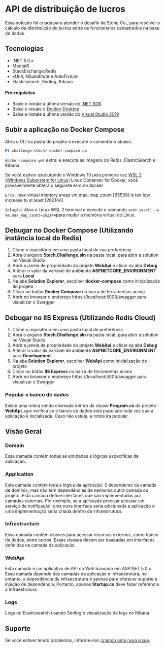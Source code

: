 ﻿ # API de distribuição de lucros

Essa solução foi criada para atender o desafio da Stone Co., para resolver o cálculo da distribuição do lucros entre os funcionários cadastrados na base de dados.


## Tecnologias

* .NET 5.0.x
* MediatR
* StackExchange.Redis
* xUnit, NSubstitute e AutoFixture
* Elasticsearch, Serilog, Kibana


#### Pré-requisitos

* Baixe e instale a última versão do [.NET SDK](https://dotnet.microsoft.com/download)
* Baixe e instale o [Docker Desktop](https://www.docker.com/products/docker-desktop)
* Baixe e instale a última versão do [Visual Studio 2019](https://visualstudio.microsoft.com/pt-br/downloads)


## Subir a aplicação no Docker Compose

Abra o CLI na pasta do projeto e execute o comentário abaixo. 

```powershell
PS challenge-stech> docker-compose up
```
`docker-compose.yml` extrai e executa as imagens do Redis, ElasticSearch e Kibana.

Se você estiver executando o Windows 10 pela primeira vez [WSL 2 (Windows Subsystem for Linux)](https://docs.microsoft.com/en-us/windows/wsl/install-win10) Linux Container for Docker, você provavelmente obterá o seguinte erro no docker

`Erro:` max virtual memory areas vm.max_map_count [65530] is too low, increase to at least [262144]

`Solução:` Abra o Linux WSL 2 terminal e execute o comando `sudo sysctl -w vm.max_map_count=262144`para mudar a memória virtual do Linux.


## Debugar no Docker Compose (Utilizando instância local do Redis)

1. Clone o repositório em uma pasta local de sua preferência
2. Abra o arquivo **Stech.Challenge.sln** na pasta local, para abrir a solution no Visual Studio
3. Abrir a janela de propriedade do projeto **WebApi** e clicar na aba **Debug**
4. Alterar o valor da variável de ambiente **ASPNETCORE_ENVIRONMENT** para **Local**
5. Na aba **Solution Explorer**, escolher **docker-compose** como inicialização do projeto
6. Clicar no botão **Docker Compose** no barra de ferramentas acima
7. Abrir no browser o endereço https://localhost:5005/swagger para visualizar o Swagger


## Debugar no IIS Express (Utilizando Redis Cloud)

1. Clone o repositório em uma pasta local de preferência
2. Abra o arquivo **Stech.Challenge.sln** na pasta local, para abrir a solution no Visual Studio
3. Abrir a janela de propriedade do projeto **WebApi** e clicar na aba **Debug**
4. Alterar o valor da variável de ambiente **ASPNETCORE_ENVIRONMENT** para **Development**
5. Na aba **Solution Explorer**, escolher **WebApi** como inicialização do projeto
6. Clicar no botão **IIS Express** no barra de ferramentas acima
7. Abrir no browser o endereço https://localhost:5005/swagger para visualizar o Swagger


### Popular o banco de dados

Existe uma rotina sendo chamada dentro da classe **Program.cs** do projeto **WebApi**, que verifica se o banco de dados está populado toda vez que a aplicação é inicializada. Caso não esteja, a rotina irá popular. 


## Visão Geral

### Domain

Essa camada contém todas as entidades e lógicas específicas da aplicação.

### Application

Esta camada contém toda a lógica da aplicação. É dependente da camada de domínio, mas não tem dependências de nenhuma outra camada ou projeto. Esta camada define interfaces que são implementadas por camadas externas. Por exemplo, se a aplicação precisar acessar um serviço de notificação, uma nova interface seria adicionada a aplicação e uma implementação seria criada dentro da infraestrutura.

### Infrastructure

Essa camada contém classes para acessar recursos externos, como banco de dados, entre outros. Essas classes devem ser baseadas em interfaces definidas na camada da aplicação.

### WebApi

Esta camada é um aplicativo de API da Web baseado em ASP.NET 5.0.x. Essa camada depende das camadas da aplicação e infraestrutura, no entanto, a dependência da infraestrutura é apenas para oferecer suporte à injeção de dependência. Portanto, apenas **Startup.cs** deve fazer referência a Infraestrutura.


### Logs

Logs no Elasticsearch usando Serilog e visualização de logs no Kibana.


## Suporte

Se você estiver tendo problemas, informe-nos [criando uma nova issue](https://github.com/andrewbraga/stech-challenge/issues/new).

